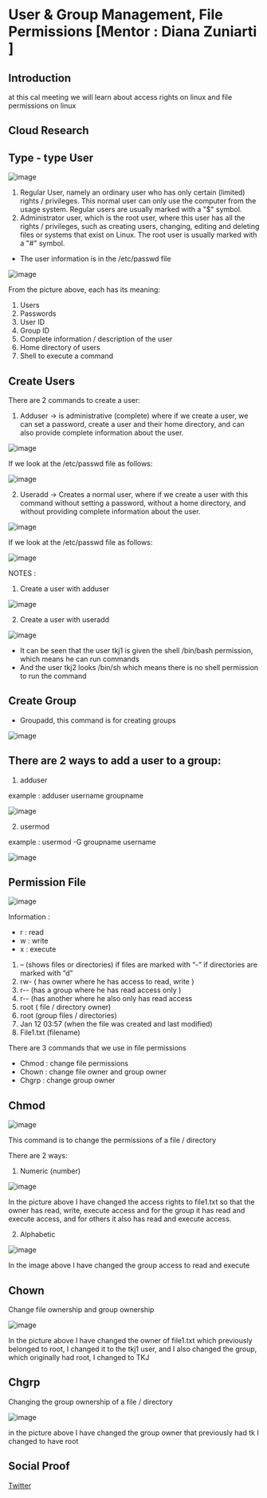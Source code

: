 
# User & Group Management, File Permissions [Mentor : Diana Zuniarti ]

## Introduction
at this cal meeting we will learn about access rights on linux and file permissions on linux

## Cloud Research
## Type - type User 
![image](https://user-images.githubusercontent.com/121029600/211991754-a6071567-8a6b-4f82-bae5-253afef1ea98.png)
1. Regular User, namely an ordinary user who has only certain (limited) rights / privileges. This normal user can only use the computer from the usage system. Regular users are usually marked with a "$" symbol.
2. Administrator user, which is the root user, where this user has all the rights / privileges, such as creating users, changing, editing and deleting files or systems that exist on Linux. The root user is usually marked with a "#" symbol.
- The user information is in the /etc/passwd file

![image](https://user-images.githubusercontent.com/121029600/211994000-950e588e-f455-4f6f-846a-51f08ffbe7f0.png)

From the picture above, each has its meaning:
1. Users
2. Passwords
3. User ID
4. Group ID
5. Complete information / description of the user
6. Home directory of users
7. Shell to execute a command
## Create Users
There are 2 commands to create a user:
1. Adduser -> is administrative (complete) where if we create a user, we can set a password, create a user and their home directory, and can also provide complete information about the user.

![image](https://user-images.githubusercontent.com/121029600/211995731-2d3ad33a-416c-4797-95ca-a8abe3995390.png)

If we look at the /etc/passwd file as follows:

![image](https://user-images.githubusercontent.com/121029600/211995863-f4f754d4-6538-4bd7-8a40-c822482096dc.png)

2. Useradd -> Creates a normal user, where if we create a user with this command without setting a password, without a home directory, and without providing complete information about the user.

![image](https://user-images.githubusercontent.com/121029600/211999394-b4d89798-441b-466c-96be-3118c68bcad4.png)

If we look at the /etc/passwd file as follows:

![image](https://user-images.githubusercontent.com/121029600/211999571-dfa5ebde-e579-4cf5-be65-9de2ca266496.png)

NOTES :
1. Create a user with adduser

![image](https://user-images.githubusercontent.com/121029600/211999819-17367134-2d56-4f3e-9ca4-7bf53e4a8c32.png)

2. Create a user with useradd

![image](https://user-images.githubusercontent.com/121029600/211999947-bcdd5a59-34fa-4226-96e8-5047c6a516ca.png)

- It can be seen that the user tkj1 is given the shell /bin/bash permission, which means he can run commands
- And the user tkj2 looks /bin/sh which means there is no shell permission to run the command


## Create Group 
- Groupadd, this command is for creating groups

![image](https://user-images.githubusercontent.com/121029600/212008943-f3949f4a-5cb9-42ec-b0e1-1338ddea1b29.png)

## There are 2 ways to add a user to a group:
1. adduser 

example : adduser username groupname

![image](https://user-images.githubusercontent.com/121029600/212009141-bc2f1ead-b201-415f-b7b3-195188578e31.png)

 2. usermod 
 
 example : usermod -G groupname username
 
![image](https://user-images.githubusercontent.com/121029600/212009788-e4ece868-a8a2-4f75-a74f-ee8346c6b324.png)

 ## Permission File 
 
 ![image](https://user-images.githubusercontent.com/121029600/212010401-c0f6d42b-868e-443d-905a-ae0135b4f565.png)

Information :
-	r : read 
-	w : write 
-	x : execute 
1. – (shows files or directories) if files are marked with “-” if directories are marked with “d”
2. rw- ( has owner where he has access to read, write )
3. r-- (has a group where he has read access only )
4. r-- (has another where he also only has read access
5. root ( file / directory owner)
6. root (group files / directories)
7. Jan 12 03:57 (when the file was created and last modified)
8. File1.txt (filename)

There are 3 commands that we use in file permissions
- Chmod : change file permissions
- Chown : change file owner and group owner
- Chgrp : change group owner

## Chmod 

![image](https://user-images.githubusercontent.com/121029600/212013140-39bdc6bd-8ea0-4755-a637-97e54def5bc3.png)

This command is to change the permissions of a file / directory

There are 2 ways:
1. Numeric (number)

![image](https://user-images.githubusercontent.com/121029600/212013248-251617d7-9b83-4854-aa82-7b5176dbca87.png)

In the picture above I have changed the access rights to file1.txt so that the owner has read, write, execute access and for the group it has read and execute access, and for others it also has read and execute access.

2.	Alphabetic 

![image](https://user-images.githubusercontent.com/121029600/212013461-6fa9d4dc-2856-4156-9415-d42d4ed8286b.png)

In the image above I have changed the group access to read and execute

## Chown 
Change file ownership and group ownership

![image](https://user-images.githubusercontent.com/121029600/212013803-be19a527-fdf3-4c73-a181-6a26e3039e10.png)

In the picture above I have changed the owner of file1.txt which previously belonged to root, I changed it to the tkj1 user, and I also changed the group, which originally had root, I changed to TKJ

## Chgrp 
Changing the group ownership of a file / directory

![image](https://user-images.githubusercontent.com/121029600/212014205-4189b52f-1168-4663-a601-6f72e14cc0ac.png)

in the picture above I have changed the group owner that previously had tk I changed to have root

 ## Social Proof


[Twitter](https://twitter.com/silvyameliaa_/status/1614774572854935552)









